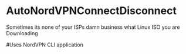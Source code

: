 # AutoNordVPNConnectDisconnect
Sometimes its none of your ISPs damn business what Linux ISO you are Downloading


#Uses NordVPN CLI application
